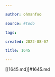 ```yaml
---

author: ohmanfoo

source: #todo

tags: 

created: 2022-08-07

title: 1645

---
```

[[1645.md]]#1645.md